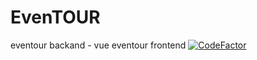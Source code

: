 # EvenTOUR
 eventour backand - 
 vue eventour frontend
[![CodeFactor](https://www.codefactor.io/repository/github/scarpellinistefano/eventour/badge/main)](https://www.codefactor.io/repository/github/scarpellinistefano/eventour/overview/main)

